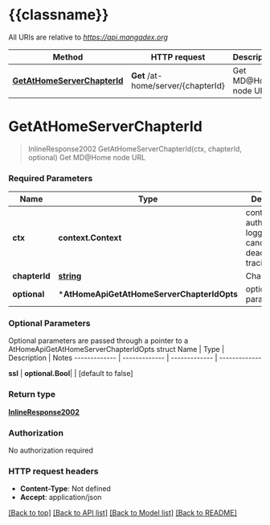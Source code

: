 # {{classname}}

All URIs are relative to *https://api.mangadex.org*

Method | HTTP request | Description
------------- | ------------- | -------------
[**GetAtHomeServerChapterId**](AtHomeApi.md#GetAtHomeServerChapterId) | **Get** /at-home/server/{chapterId} | Get MD@Home node URL

# **GetAtHomeServerChapterId**
> InlineResponse2002 GetAtHomeServerChapterId(ctx, chapterId, optional)
Get MD@Home node URL

### Required Parameters

Name | Type | Description  | Notes
------------- | ------------- | ------------- | -------------
 **ctx** | **context.Context** | context for authentication, logging, cancellation, deadlines, tracing, etc.
  **chapterId** | [**string**](.md)| Chapter ID | 
 **optional** | ***AtHomeApiGetAtHomeServerChapterIdOpts** | optional parameters | nil if no parameters

### Optional Parameters
Optional parameters are passed through a pointer to a AtHomeApiGetAtHomeServerChapterIdOpts struct
Name | Type | Description  | Notes
------------- | ------------- | ------------- | -------------

 **ssl** | **optional.Bool**|  | [default to false]

### Return type

[**InlineResponse2002**](inline_response_200_2.md)

### Authorization

No authorization required

### HTTP request headers

 - **Content-Type**: Not defined
 - **Accept**: application/json

[[Back to top]](#) [[Back to API list]](../README.md#documentation-for-api-endpoints) [[Back to Model list]](../README.md#documentation-for-models) [[Back to README]](../README.md)

